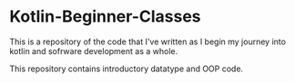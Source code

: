 # Kotlin-Beginner-Classes
This is a repository of the code that I've written as I begin my journey into kotlin and sofrware development as a whole.

This repository contains introductory datatype and OOP code.
